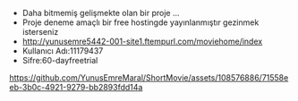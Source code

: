- Daha bitmemiş gelişmekte olan bir proje ...
- Proje deneme amaçlı bir free hostingde yayınlanmıştır gezinmek isterseniz 
- http://yunusemre5442-001-site1.ftempurl.com/moviehome/index
- Kullanıcı Adı:11179437
- Sifre:60-dayfreetrial
  
https://github.com/YunusEmreMaral/ShortMovie/assets/108576886/71558eeb-3b0c-4921-9279-bb2893fdd14a

